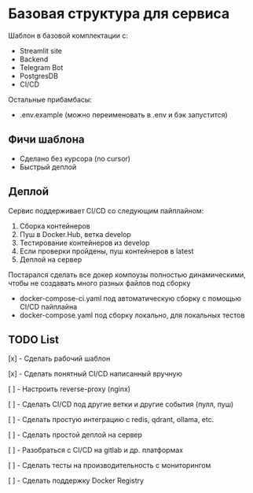 # Базовая структура для сервиса

Шаблон в базовой комплектации с:

- Streamlit site
- Backend
- Telegram Bot
- PostgresDB
- CI/CD

Остальные прибамбасы:

- .env.example (можно переименовать в .env и бэк запустится)

## Фичи шаблона

- Сделано без курсора (no cursor)
- Быстрый деплой

## Деплой

Сервис поддерживает CI/CD со следующим пайплайном:

1. Сборка контейнеров
2. Пуш в Docker.Hub, ветка develop
3. Тестирование контейнеров из develop
4. Если проверки пройдены, пуш контейнеров в latest
5. Деплой на сервер

Постарался сделать все докер компоузы полностью динамическими, чтобы не создавать много разных файлов под сборку

- docker-compose-ci.yaml под автоматическую сборку с помощью CI/CD пайплайна
- docker-compose.yaml под сборку локально, для локальных тестов

## TODO List

[x] - Сделать рабочий шаблон

[x] - Сделать понятный CI/CD написанный вручную

[ ] - Настроить reverse-proxy (nginx)

[ ] - Сделать CI/CD под другие ветки и другие события (пулл, пуш)

[ ] - Сделать простую интеграцию с redis, qdrant, ollama, etc.

[ ] - Сделать простой деплой на сервер

[ ] - Разобраться с CI/CD на gitlab и др. платформах

[ ] - Сделать тесты на производительность с мониторингом

[ ] - Сделать поддержку Docker Registry